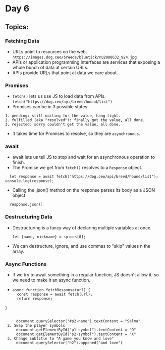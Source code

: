 # Day 6

## Topics: 
###  Fetching Data
- URLs point to resources on the web.
`https://images.dog.ceo/breeds/bluetick/n02088632_924.jpg`
- APIs or application programming interfaces are services that exposing a whole bunch of data at certain URLs.
- APIs provide URLs that point at data we care about.

### Promises
- `fetch()` lets us use JS to load data from APIs.
```fetch("https://dog.ceo/api/breed/hound/list")```
- Promises can be in 3 possible states:
```
1. pending: still waiting for the value, hang tight.
2. fulfilled (aka "resolved"): finally got the value, all done.
3. rejected: sorry couldn't get the value, all done.
```
- It takes time for Promises to resolve, so they are `asynchronous`.

### await
- await lets us tell JS to stop and wait for an asynchronous operation to finish.
- The Promise we get from `fetch()` resolves to a `Response` object.
```
  let response = await fetch("https://dog.ceo/api/breed/hound/list");
console.log(response);
```
- Calling the .json() method on the response parses its body as a JSON object
```
  response.json()
```

### Destructuring Data
- Destructuring is a fancy way of declaring multiple variables at once.
  ```
  let {name, nickname} = spices[0];
  ```
- We can destructure, ignore, and use commas to "skip" values n the array.

### Async Functions
- If we try to await something in a regular function, JS doesn't allow it, so we need to make it an async function.
- ```
  async function fetchResponse(url) {
    const response = await fetch(url);
    return response;
}
```

     document.quarySelector("#p2-name").textContent = "Salma"
 2. Swap the player symbols
     document.getElementById("p1-symbol").textContent = "O"
     document.getElementById("p2-symbol").textContent = "X"
 3. Change subtitle to "A game you know and love"
     document.querySelector("h2").appened("and love")
